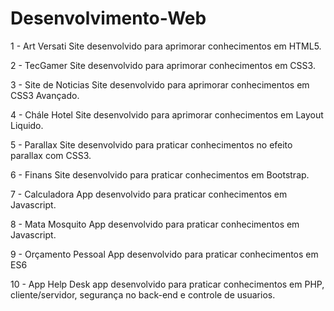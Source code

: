 # Desenvolvimento-Web
1 - Art Versati 
Site desenvolvido para aprimorar conhecimentos em HTML5.

2 - TecGamer
Site desenvolvido para aprimorar conhecimentos em CSS3.

3 - Site de Noticias
Site desenvolvido para aprimorar conhecimentos em CSS3 Avançado.

4 - Chále Hotel
Site  desenvolvido para aprimorar conhecimentos em Layout Liquido.

5 - Parallax 
Site desenvolvido para praticar conhecimentos no efeito parallax com CSS3.

6 - Finans
Site desenvolvido para praticar conhecimentos em Bootstrap.

7 - Calculadora
App desenvolvido para praticar conhecimentos em Javascript.

8 - Mata Mosquito
App desenvolvido para praticar conhecimentos em Javascript.

9 - Orçamento Pessoal
App desenvolvido para praticar conhecimentos em ES6

10 - App Help Desk
app desenvolvido para praticar conhecimentos em PHP, cliente/servidor, segurança no back-end e controle de usuarios.
